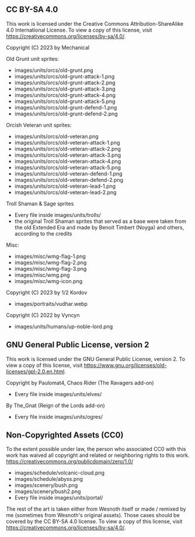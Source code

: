CC BY-SA 4.0
-------------------------------------

This work is licensed under the Creative Commons Attribution-ShareAlike 4.0 International License. To view a copy of this license, visit <https://creativecommons.org/licenses/by-sa/4.0/>.

Copyright (C) 2023 by Mechanical

Old Grunt unit sprites:

 * images/units/orcs/old-grunt.png
 * images/units/orcs/old-grunt-attack-1.png
 * images/units/orcs/old-grunt-attack-2.png
 * images/units/orcs/old-grunt-attack-3.png
 * images/units/orcs/old-grunt-attack-4.png
 * images/units/orcs/old-grunt-attack-5.png
 * images/units/orcs/old-grunt-defend-1.png
 * images/units/orcs/old-grunt-defend-2.png

Orcish Veteran unit sprites:

 * images/units/orcs/old-veteran.png
 * images/units/orcs/old-veteran-attack-1.png
 * images/units/orcs/old-veteran-attack-2.png
 * images/units/orcs/old-veteran-attack-3.png
 * images/units/orcs/old-veteran-attack-4.png
 * images/units/orcs/old-veteran-attack-5.png
 * images/units/orcs/old-veteran-defend-1.png
 * images/units/orcs/old-veteran-defend-2.png
 * images/units/orcs/old-veteran-lead-1.png
 * images/units/orcs/old-veteran-lead-2.png

 Troll Shaman & Sage sprites

 * Every file inside images/units/trolls/
 * the original Troll Shaman sprites that served as a base were taken from the old Extended Era and made by Benoit Timbert (Noyga) and others, according to the credits

Misc:

 * images/misc/wmg-flag-1.png
 * images/misc/wmg-flag-2.png
 * images/misc/wmg-flag-3.png
 * images/misc/wmg.png
 * images/misc/wmg-icon.png

Copyright (C) 2023 by 1/2 Kordov

 * images/portraits/vudhar.webp

Copyright (C) 2022 by Vyncyn

 * images/units/humans/up-noble-lord.png



GNU General Public License, version 2
--------------------------------------

This work is licensed under the GNU General Public License, version 2. To view a copy of this license, visit <https://www.gnu.org/licenses/old-licenses/gpl-2.0.en.html>.

Copyright by Paulomat4, Chaos Rider (The Ravagers add-on)

 * Every file inside images/units/elves/

By The_Gnat (Reign of the Lords add-on)

 * Every file inside images/units/ogres/



Non-Copyrighted Assets (CC0)
----------------------------

To the extent possible under law, the person who associated CC0 with this work has waived all copyright and related or neighboring rights to this work. <https://creativecommons.org/publicdomain/zero/1.0/>

 * images/schedule/volcanic-cloud.png
 * images/schedule/abyss.png
 * images/scenery/bush.png
 * images/scenery/bush2.png
 * Every file inside images/units/portal/


The rest of the art is taken either from Wesnoth itself or made / remixed by me (sometimes from Wesnoth's original assets). Those cases should be covered by the CC BY-SA 4.0 license. To view a copy of this license, visit <https://creativecommons.org/licenses/by-sa/4.0/>.